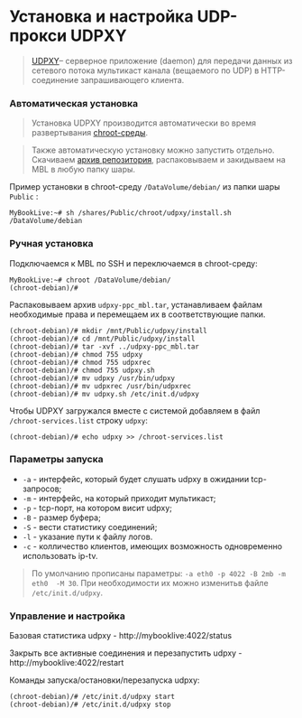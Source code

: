 # Установка и настройка UDP-прокси UDPXY

> [UDPXY](http://www.udpxy.com/)– серверное приложение (daemon) для передачи данных из сетевого потока мультикаст канала (вещаемого по UDP) в HTTP-соединение запрашивающего клиента.

### Автоматическая установка

> Установка UDPXY производится автоматически во время развертывания [chroot-среды](../).

> Также автоматическую установку можно запустить отдельно. Скачиваем [архив репозитория](https://github.com/FLANKERSPb/MyBookLive/archive/master.zip), распаковываем и закидываем на MBL в любую папку шары.

Пример установки в chroot-среду `/DataVolume/debian/` из папки шары `Public` :

    MyBookLive:~# sh /shares/Public/chroot/udpxy/install.sh /DataVolume/debian

### Ручная установка

Подключаемся к MBL по SSH и переключаемся в chroot-среду:

    MyBookLive:~# chroot /DataVolume/debian/
    (chroot-debian)/#

Распаковываем архив `udpxy-ppc_mbl.tar`, устанавливаем файлам необходимые права и перемещаем их в соответствующие папки.

    (chroot-debian)/# mkdir /mnt/Public/udpxy/install
    (chroot-debian)/# cd /mnt/Public/udpxy/install
    (chroot-debian)/# tar -xvf ../udpxy-ppc_mbl.tar
    (chroot-debian)/# chmod 755 udpxy
    (chroot-debian)/# chmod 755 udpxrec
    (chroot-debian)/# chmod 755 udpxy.sh
    (chroot-debian)/# mv udpxy /usr/bin/udpxy
    (chroot-debian)/# mv udpxrec /usr/bin/udpxrec
    (chroot-debian)/# mv udpxy.sh /etc/init.d/udpxy

Чтобы UDPXY загружался вместе с системой добавляем в файл `/chroot-services.list` 
строку `udpxy`:

    (chroot-debian)/# echo udpxy >> /chroot-services.list

### Параметры запуска

- `-a` - интерфейс, который будет слушать udpxy в ожидании tcp-запросов;
- `-m` - интерфейс, на который приходит мультикаст;
- `-p` - tcp-порт, на котором висит udpxy;
- `-B` - размер буфера;
- `-S` - вести статистику соединений;
- `-l` - указание пути к файлу логов.
- `-c` - колличество клиентов, имеющих возможность одновременно использовать ip-tv.

> По умолчанию прописаны параметры: `-a eth0 -p 4022 -B 2mb -m eth0  -M 30`. При необходимости их можно изменитьв файле `/etc/init.d/udpxy`.

### Управление и настройка

Базовая статистика udpxy - http://mybooklive:4022/status

Закрыть все активные соединения и перезапустить udpxy - http://mybooklive:4022/restart

Команды запуска/остановки/перезапуска udpxy:

    (chroot-debian)/# /etc/init.d/udpxy start
    (chroot-debian)/# /etc/init.d/udpxy stop
